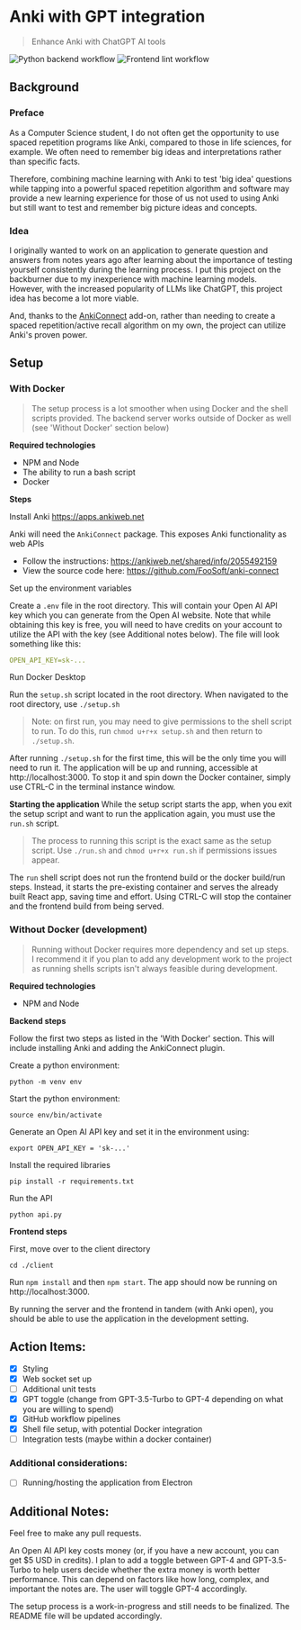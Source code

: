 # Anki with GPT integration

> Enhance Anki with ChatGPT AI tools
> 
![Python backend workflow](https://github.com/ryanarnouk/AnkiGPTIntegration/actions/workflows/build-and-test-pipeline.yaml/badge.svg)
![Frontend lint workflow](https://github.com/ryanarnouk/AnkiGPTIntegration/actions/workflows/frontend-linter-pipeline.yaml/badge.svg)

## Background

### Preface
As a Computer Science student, I do not often get the opportunity to use spaced repetition programs like Anki, compared to those in life sciences, for example. We often need to remember big ideas and interpretations rather than specific facts.

Therefore, combining machine learning with Anki to test 'big idea' questions while tapping into a powerful spaced repetition algorithm and software may provide a new learning experience for those of us not used to using Anki but still want to test and remember big picture ideas and concepts. 

### Idea
I originally wanted to work on an application to generate question and answers from notes years ago after learning about the importance of testing yourself consistently during the learning process. I put this project on the backburner due to my inexperience with machine learning models. However, with the increased popularity of LLMs like ChatGPT, this project idea has become a lot more viable. 

And, thanks to the [AnkiConnect](https://github.com/FooSoft/anki-connect) add-on, rather than needing to create a spaced repetition/active recall algorithm on my own, the project can utilize Anki's proven power. 

## Setup
### With Docker
> The setup process is a lot smoother when using Docker and the shell scripts provided. The backend server works outside of Docker as well (see 'Without Docker' section below)

**Required technologies**
- NPM and Node
- The ability to run a bash script
- Docker

**Steps**

Install Anki
https://apps.ankiweb.net

Anki will need the `AnkiConnect` package. This exposes Anki functionality as web APIs
- Follow the instructions: https://ankiweb.net/shared/info/2055492159
- View the source code here: https://github.com/FooSoft/anki-connect


Set up the environment variables

Create a `.env` file in the root directory. This will contain your Open AI API key which you can generate from the Open AI website. Note that while obtaining this key is free, you will need to have credits on your account to utilize the API with the key (see Additional notes below). The file will look something like this:
```yaml
OPEN_API_KEY=sk-...
```

Run Docker Desktop

Run the `setup.sh` script located in the root directory. When navigated to the root directory, use `./setup.sh`
> Note: on first run, you may need to give permissions to the shell script to run. To do this, run `chmod u+r+x setup.sh` and then return to `./setup.sh`.

After running `./setup.sh` for the first time, this will be the only time you will need to run it. The application will be up and running, accessible at http://localhost:3000. To stop it and spin down the Docker container, simply use CTRL-C in the terminal instance window. 

**Starting the application**
While the setup script starts the app, when you exit the setup script and want to run the application again, you must use the `run.sh` script.
> The process to running this script is the exact same as the setup script. Use `./run.sh` and `chmod u+r+x run.sh` if permissions issues appear.

The `run` shell script does not run the frontend build or the docker build/run steps. Instead, it starts the pre-existing container and serves the already built React app, saving time and effort. Using CTRL-C will stop the container and the frontend build from being served. 

### Without Docker (development)
> Running without Docker requires more dependency and set up steps. I recommend it if you plan to add any development work to the project as running shells scripts isn't always feasible during development. 

**Required technologies**
- NPM and Node

**Backend steps**

Follow the first two steps as listed in the 'With Docker' section. This will include installing Anki and adding the AnkiConnect plugin. 

Create a python environment:
```commandLine
python -m venv env
```

Start the python environment: 

```commandline
source env/bin/activate
```

Generate an Open AI API key and set it in the environment using:
```commandline
export OPEN_API_KEY = 'sk-...'
```

Install the required libraries
```commandLine
pip install -r requirements.txt
```

Run the API
```commandLine
python api.py
```

**Frontend steps**

First, move over to the client directory
```commandLine
cd ./client
```

Run `npm install` and then `npm start`. The app should now be running on http://localhost:3000. 

By running the server and the frontend in tandem (with Anki open), you should be able to use the application in the development setting. 

## Action Items: 
- [x] Styling
- [x] Web socket set up
- [ ] Additional unit tests
- [x] GPT toggle (change from GPT-3.5-Turbo to GPT-4 depending on what you are willing to spend)
- [x] GitHub workflow pipelines
- [x] Shell file setup, with potential Docker integration
- [ ] Integration tests (maybe within a docker container)

### Additional considerations: 
- [ ] Running/hosting the application from Electron

## Additional Notes: 

Feel free to make any pull requests.

An Open AI API key costs money (or, if you have a new account, you can get $5 USD in credits). I plan to add a toggle between GPT-4 and GPT-3.5-Turbo to help users decide whether the extra money is worth better performance. This can depend on factors like how long, complex, and important the notes are. The user will toggle GPT-4 accordingly.

The setup process is a work-in-progress and still needs to be finalized. The README file will be updated accordingly.
